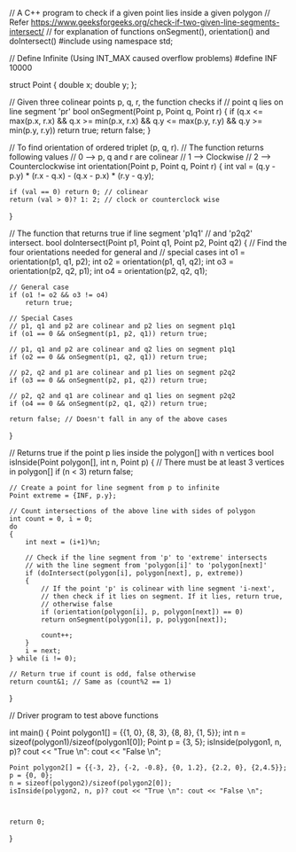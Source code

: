  // A C++ program to check if a given point lies inside a given polygon
// Refer https://www.geeksforgeeks.org/check-if-two-given-line-segments-intersect/
// for explanation of functions onSegment(), orientation() and doIntersect()
#include <iostream>
using namespace std;

// Define Infinite (Using INT_MAX caused overflow problems)
#define INF 10000

struct Point
{
	double x;
	double y;
};

// Given three colinear points p, q, r, the function checks if
// point q lies on line segment 'pr'
bool onSegment(Point p, Point q, Point r)
{
	if (q.x <= max(p.x, r.x) && q.x >= min(p.x, r.x) &&
			q.y <= max(p.y, r.y) && q.y >= min(p.y, r.y))
		return true;
	return false;
}

// To find orientation of ordered triplet (p, q, r).
// The function returns following values
// 0 --> p, q and r are colinear
// 1 --> Clockwise
// 2 --> Counterclockwise
int orientation(Point p, Point q, Point r)
{
	int val = (q.y - p.y) * (r.x - q.x) -
			(q.x - p.x) * (r.y - q.y);

	if (val == 0) return 0; // colinear
	return (val > 0)? 1: 2; // clock or counterclock wise
}

// The function that returns true if line segment 'p1q1'
// and 'p2q2' intersect.
bool doIntersect(Point p1, Point q1, Point p2, Point q2)
{
	// Find the four orientations needed for general and
	// special cases
	int o1 = orientation(p1, q1, p2);
	int o2 = orientation(p1, q1, q2);
	int o3 = orientation(p2, q2, p1);
	int o4 = orientation(p2, q2, q1);

	// General case
	if (o1 != o2 && o3 != o4)
		return true;

	// Special Cases
	// p1, q1 and p2 are colinear and p2 lies on segment p1q1
	if (o1 == 0 && onSegment(p1, p2, q1)) return true;

	// p1, q1 and p2 are colinear and q2 lies on segment p1q1
	if (o2 == 0 && onSegment(p1, q2, q1)) return true;

	// p2, q2 and p1 are colinear and p1 lies on segment p2q2
	if (o3 == 0 && onSegment(p2, p1, q2)) return true;

	// p2, q2 and q1 are colinear and q1 lies on segment p2q2
	if (o4 == 0 && onSegment(p2, q1, q2)) return true;

	return false; // Doesn't fall in any of the above cases
}

// Returns true if the point p lies inside the polygon[] with n vertices
bool isInside(Point polygon[], int n, Point p)
{
	// There must be at least 3 vertices in polygon[]
	if (n < 3) return false;

	// Create a point for line segment from p to infinite
	Point extreme = {INF, p.y};

	// Count intersections of the above line with sides of polygon
	int count = 0, i = 0;
	do
	{
		int next = (i+1)%n;

		// Check if the line segment from 'p' to 'extreme' intersects
		// with the line segment from 'polygon[i]' to 'polygon[next]'
		if (doIntersect(polygon[i], polygon[next], p, extreme))
		{
			// If the point 'p' is colinear with line segment 'i-next',
			// then check if it lies on segment. If it lies, return true,
			// otherwise false
			if (orientation(polygon[i], p, polygon[next]) == 0)
			return onSegment(polygon[i], p, polygon[next]);

			count++;
		}
		i = next;
	} while (i != 0);

	// Return true if count is odd, false otherwise
	return count&1; // Same as (count%2 == 1)
}

// Driver program to test above functions


int main()
{
	Point polygon1[] = {{1, 0}, {8, 3}, {8, 8}, {1, 5}};
	int n = sizeof(polygon1)/sizeof(polygon1[0]);
	Point p = {3, 5};
	isInside(polygon1, n, p)? cout << "True \n": cout << "False \n";



	Point polygon2[] = {{-3, 2}, {-2, -0.8}, {0, 1.2}, {2.2, 0}, {2,4.5}};
	p = {0, 0};
	n = sizeof(polygon2)/sizeof(polygon2[0]);
	isInside(polygon2, n, p)? cout << "True \n": cout << "False \n";



	return 0;
}
